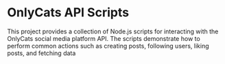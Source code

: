# OnlyCats API Scripts

This project provides a collection of Node.js scripts for interacting with the OnlyCats social media platform API. The scripts demonstrate how to perform common actions such as creating posts, following users, liking posts, and fetching data
